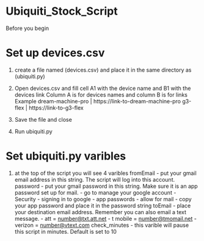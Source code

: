 # Ubiquiti_Stock_Script
 
Before you begin

# Set up devices.csv
1. create a file named (devices.csv) and place it in the same directory as (ubiquiti.py)

2. Open devices.csv and fill cell A1 with the device name and B1 with the devices link
   Column A is for devices names and column B is for links
   Example
   dream-machine-pro | https://link-to-dream-machine-pro
   g3-flex | https://link-to-g3-flex

3. Save the file and close

4. Run ubiquiti.py


# Set ubiquiti.py varibles
1. at the top of the script you will see 4 varibles
    fromEmail
        - put your gmail email address in this string. The script will log into this account.
    password
        - put your gmail password in this string. Make sure it is an app password set up for mail.
            - go to manage your google account
            - Security
            - signing in to google
            - app passwords
            - allow for mail
            - copy your app password and place it in the password string
    toEmail
        - place your destination email address. Remember you can also email a text message.
            - att      = number@txt.att.net
            - t mobile = number@tmomail.net
            - verizon  = number@vtext.com
    check_minutes
        - this varible will pause this script in minutes. Default is set to 10